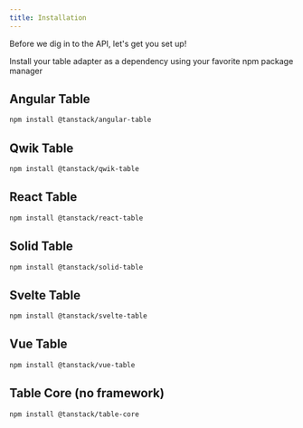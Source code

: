 ```yaml
---
title: Installation
---
```


Before we dig in to the API, let's get you set up!

Install your table adapter as a dependency using your favorite npm package manager

## Angular Table

```bash
npm install @tanstack/angular-table
```

## Qwik Table

```bash
npm install @tanstack/qwik-table
```

## React Table

```bash
npm install @tanstack/react-table
```

## Solid Table

```bash
npm install @tanstack/solid-table
```

## Svelte Table

```bash
npm install @tanstack/svelte-table
```

## Vue Table

```bash
npm install @tanstack/vue-table
```

## Table Core (no framework)

```bash
npm install @tanstack/table-core
```
